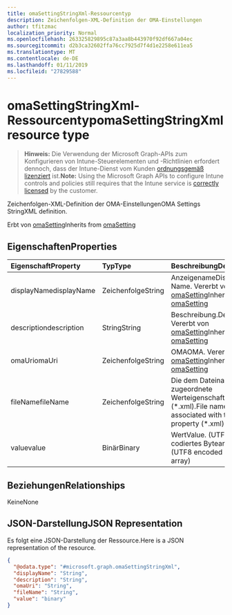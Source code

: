```yaml
---
title: omaSettingStringXml-Ressourcentyp
description: Zeichenfolgen-XML-Definition der OMA-Einstellungen
author: tfitzmac
localization_priority: Normal
ms.openlocfilehash: 263325829895c87a3aa8b443970f92df667a04ec
ms.sourcegitcommit: d2b3ca32602ffa76cc7925d7f4d1e2258e611ea5
ms.translationtype: MT
ms.contentlocale: de-DE
ms.lasthandoff: 01/11/2019
ms.locfileid: "27829588"
---
```

# <a name="omasettingstringxml-resource-type"></a><span data-ttu-id="d58f0-103">omaSettingStringXml-Ressourcentyp</span><span class="sxs-lookup"><span data-stu-id="d58f0-103">omaSettingStringXml resource type</span></span>

> <span data-ttu-id="d58f0-104">**Hinweis:** Die Verwendung der Microsoft Graph-APIs zum Konfigurieren von Intune-Steuerelementen und -Richtlinien erfordert dennoch, dass der Intune-Dienst vom Kunden [ordnungsgemäß lizenziert](https://go.microsoft.com/fwlink/?linkid=839381) ist.</span><span class="sxs-lookup"><span data-stu-id="d58f0-104">**Note:** Using the Microsoft Graph APIs to configure Intune controls and policies still requires that the Intune service is [correctly licensed](https://go.microsoft.com/fwlink/?linkid=839381) by the customer.</span></span>

<span data-ttu-id="d58f0-105">Zeichenfolgen-XML-Definition der OMA-Einstellungen</span><span class="sxs-lookup"><span data-stu-id="d58f0-105">OMA Settings StringXML definition.</span></span>

<span data-ttu-id="d58f0-106">Erbt von [omaSetting](../resources/intune-deviceconfig-omasetting.md)</span><span class="sxs-lookup"><span data-stu-id="d58f0-106">Inherits from [omaSetting](../resources/intune-deviceconfig-omasetting.md)</span></span>

## <a name="properties"></a><span data-ttu-id="d58f0-107">Eigenschaften</span><span class="sxs-lookup"><span data-stu-id="d58f0-107">Properties</span></span>
|<span data-ttu-id="d58f0-108">Eigenschaft</span><span class="sxs-lookup"><span data-stu-id="d58f0-108">Property</span></span>|<span data-ttu-id="d58f0-109">Typ</span><span class="sxs-lookup"><span data-stu-id="d58f0-109">Type</span></span>|<span data-ttu-id="d58f0-110">Beschreibung</span><span class="sxs-lookup"><span data-stu-id="d58f0-110">Description</span></span>|
|:---|:---|:---|
|<span data-ttu-id="d58f0-111">displayName</span><span class="sxs-lookup"><span data-stu-id="d58f0-111">displayName</span></span>|<span data-ttu-id="d58f0-112">Zeichenfolge</span><span class="sxs-lookup"><span data-stu-id="d58f0-112">String</span></span>|<span data-ttu-id="d58f0-113">Anzeigename</span><span class="sxs-lookup"><span data-stu-id="d58f0-113">Display Name.</span></span> <span data-ttu-id="d58f0-114">Vererbt von [omaSetting](../resources/intune-deviceconfig-omasetting.md)</span><span class="sxs-lookup"><span data-stu-id="d58f0-114">Inherited from [omaSetting](../resources/intune-deviceconfig-omasetting.md)</span></span>|
|<span data-ttu-id="d58f0-115">description</span><span class="sxs-lookup"><span data-stu-id="d58f0-115">description</span></span>|<span data-ttu-id="d58f0-116">String</span><span class="sxs-lookup"><span data-stu-id="d58f0-116">String</span></span>|<span data-ttu-id="d58f0-117">Beschreibung.</span><span class="sxs-lookup"><span data-stu-id="d58f0-117">Description.</span></span> <span data-ttu-id="d58f0-118">Vererbt von [omaSetting](../resources/intune-deviceconfig-omasetting.md)</span><span class="sxs-lookup"><span data-stu-id="d58f0-118">Inherited from [omaSetting](../resources/intune-deviceconfig-omasetting.md)</span></span>|
|<span data-ttu-id="d58f0-119">omaUri</span><span class="sxs-lookup"><span data-stu-id="d58f0-119">omaUri</span></span>|<span data-ttu-id="d58f0-120">Zeichenfolge</span><span class="sxs-lookup"><span data-stu-id="d58f0-120">String</span></span>|<span data-ttu-id="d58f0-121">OMA</span><span class="sxs-lookup"><span data-stu-id="d58f0-121">OMA.</span></span> <span data-ttu-id="d58f0-122">Vererbt von [omaSetting](../resources/intune-deviceconfig-omasetting.md)</span><span class="sxs-lookup"><span data-stu-id="d58f0-122">Inherited from [omaSetting](../resources/intune-deviceconfig-omasetting.md)</span></span>|
|<span data-ttu-id="d58f0-123">fileName</span><span class="sxs-lookup"><span data-stu-id="d58f0-123">fileName</span></span>|<span data-ttu-id="d58f0-124">Zeichenfolge</span><span class="sxs-lookup"><span data-stu-id="d58f0-124">String</span></span>|<span data-ttu-id="d58f0-125">Die dem Dateinamen zugeordnete Werteigenschaft (\*.xml).</span><span class="sxs-lookup"><span data-stu-id="d58f0-125">File name associated with the Value property (\*.xml).</span></span>|
|<span data-ttu-id="d58f0-126">value</span><span class="sxs-lookup"><span data-stu-id="d58f0-126">value</span></span>|<span data-ttu-id="d58f0-127">Binär</span><span class="sxs-lookup"><span data-stu-id="d58f0-127">Binary</span></span>|<span data-ttu-id="d58f0-128">Wert</span><span class="sxs-lookup"><span data-stu-id="d58f0-128">Value.</span></span> <span data-ttu-id="d58f0-129">(UTF8-codiertes Bytearray)</span><span class="sxs-lookup"><span data-stu-id="d58f0-129">(UTF8 encoded byte array)</span></span>|

## <a name="relationships"></a><span data-ttu-id="d58f0-130">Beziehungen</span><span class="sxs-lookup"><span data-stu-id="d58f0-130">Relationships</span></span>
<span data-ttu-id="d58f0-131">Keine</span><span class="sxs-lookup"><span data-stu-id="d58f0-131">None</span></span>
## <a name="json-representation"></a><span data-ttu-id="d58f0-132">JSON-Darstellung</span><span class="sxs-lookup"><span data-stu-id="d58f0-132">JSON Representation</span></span>
<span data-ttu-id="d58f0-133">Es folgt eine JSON-Darstellung der Ressource.</span><span class="sxs-lookup"><span data-stu-id="d58f0-133">Here is a JSON representation of the resource.</span></span>
<!-- {
  "blockType": "resource",
  "@odata.type": "microsoft.graph.omaSettingStringXml"
}
-->
``` json
{
  "@odata.type": "#microsoft.graph.omaSettingStringXml",
  "displayName": "String",
  "description": "String",
  "omaUri": "String",
  "fileName": "String",
  "value": "binary"
}
```



